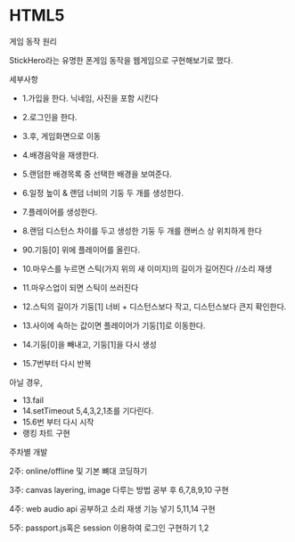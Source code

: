 # HTML5

게임 동작 원리


StickHero라는 유명한 폰게임 동작을 웹게임으로 구현해보기로 했다.


세부사항


- 1.가입을 한다. 닉네임, 사진을 포함 시킨다 
- 2.로그인을 한다. 
- 3.후, 게임화면으로 이동
- 4.배경음악을 재생한다.
- 5.랜덤한 배경목록 중 선택한 배경을 보여준다.
- 6.일정 높이 & 랜덤 너비의 기둥 두 개를 생성한다.
- 7.플레이어를 생성한다. 
- 8.랜덤 디스턴스 차이를 두고 생성한 기둥 두 개를 캔버스 상 위치하게 한다
- 90.기둥[0] 위에 플레이어를 올린다.
- 10.마우스를 누르면 스틱(가지 위의 새 이미지)의 길이가 길어진다 //소리 재생
- 11.마우스업이 되면 스틱이 쓰러진다
- 12.스틱의 길이가 기둥[1] 너비 + 디스턴스보다 작고, 디스턴스보다 큰지 확인한다.


- 13.사이에 속하는 값이면 플레이어가 기둥[1]로 이동한다. 
- 14.기둥[0]을 빼내고, 기둥[1]을 다시 생성
- 15.7번부터 다시 반복

아닐 경우,

- 13.fail
- 14.setTimeout 5,4,3,2,1초를 기다린다. 
- 15.6번 부터 다시 시작
- 랭킹 차트 구현


주차별 개발

2주: online/offline 및 기본 뼈대 코딩하기

3주: canvas layering, image 다루는 방법 공부 후 6,7,8,9,10 구현

4주: web audio api 공부하고 소리 재생 기능 넣기 5,11,14 구현
 
5주: passport.js혹은 session 이용하여 로그인 구현하기 1,2
